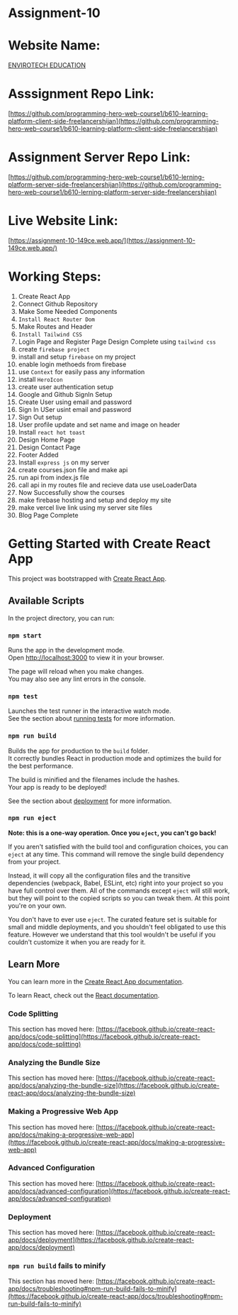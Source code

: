 # Assignment-10 

# Website Name: 
[ENVIROTECH EDUCATION](https://assignment-10-149ce.web.app/)

# Asssignment Repo Link: 
[https://github.com/programming-hero-web-course1/b610-learning-platform-client-side-freelancershijan](https://github.com/programming-hero-web-course1/b610-learning-platform-client-side-freelancershijan)


# Assignment Server Repo Link: 
[https://github.com/programming-hero-web-course1/b610-lerning-platform-server-side-freelancershijan](https://github.com/programming-hero-web-course1/b610-lerning-platform-server-side-freelancershijan)


# Live Website Link: 
[https://assignment-10-149ce.web.app/](https://assignment-10-149ce.web.app/)

# Working Steps:
1. Create React App
2. Connect Github Repository
3. Make Some Needed Components
4. `Install React Router Dom`
5. Make Routes and Header
6. `Install Tailwind CSS`
7. Login Page and Register Page Design Complete using `tailwind css`
8. create `firebase project`
9. install and setup `firebase` on my project
10. enable login methoeds from firebase 
11. use `Context` for easily pass any information
12. install `HeroIcon`
13. create user authentication setup
14. Google and Github SignIn Setup
15. Create User using email and password
16. Sign In USer usint email and password
17. Sign Out setup
18. User profile update and set name and image on header
19. Install `react hot toast`
20. Design Home Page
21. Design Contact Page
22. Footer Added
23. Install `express js` on my server
24. create courses.json file and make api
25. run api from index.js file
26. call api in my routes file and recieve data use useLoaderData
27. Now Successfully show the courses
28. make firebase hosting and setup and deploy my site
29. make vercel live link using my server site files
30. Blog Page Complete


# Getting Started with Create React App

This project was bootstrapped with [Create React App](https://github.com/facebook/create-react-app).

## Available Scripts

In the project directory, you can run:

### `npm start`

Runs the app in the development mode.\
Open [http://localhost:3000](http://localhost:3000) to view it in your browser.

The page will reload when you make changes.\
You may also see any lint errors in the console.

### `npm test`

Launches the test runner in the interactive watch mode.\
See the section about [running tests](https://facebook.github.io/create-react-app/docs/running-tests) for more information.

### `npm run build`

Builds the app for production to the `build` folder.\
It correctly bundles React in production mode and optimizes the build for the best performance.

The build is minified and the filenames include the hashes.\
Your app is ready to be deployed!

See the section about [deployment](https://facebook.github.io/create-react-app/docs/deployment) for more information.

### `npm run eject`

**Note: this is a one-way operation. Once you `eject`, you can't go back!**

If you aren't satisfied with the build tool and configuration choices, you can `eject` at any time. This command will remove the single build dependency from your project.

Instead, it will copy all the configuration files and the transitive dependencies (webpack, Babel, ESLint, etc) right into your project so you have full control over them. All of the commands except `eject` will still work, but they will point to the copied scripts so you can tweak them. At this point you're on your own.

You don't have to ever use `eject`. The curated feature set is suitable for small and middle deployments, and you shouldn't feel obligated to use this feature. However we understand that this tool wouldn't be useful if you couldn't customize it when you are ready for it.

## Learn More

You can learn more in the [Create React App documentation](https://facebook.github.io/create-react-app/docs/getting-started).

To learn React, check out the [React documentation](https://reactjs.org/).

### Code Splitting

This section has moved here: [https://facebook.github.io/create-react-app/docs/code-splitting](https://facebook.github.io/create-react-app/docs/code-splitting)

### Analyzing the Bundle Size

This section has moved here: [https://facebook.github.io/create-react-app/docs/analyzing-the-bundle-size](https://facebook.github.io/create-react-app/docs/analyzing-the-bundle-size)

### Making a Progressive Web App

This section has moved here: [https://facebook.github.io/create-react-app/docs/making-a-progressive-web-app](https://facebook.github.io/create-react-app/docs/making-a-progressive-web-app)

### Advanced Configuration

This section has moved here: [https://facebook.github.io/create-react-app/docs/advanced-configuration](https://facebook.github.io/create-react-app/docs/advanced-configuration)

### Deployment

This section has moved here: [https://facebook.github.io/create-react-app/docs/deployment](https://facebook.github.io/create-react-app/docs/deployment)

### `npm run build` fails to minify

This section has moved here: [https://facebook.github.io/create-react-app/docs/troubleshooting#npm-run-build-fails-to-minify](https://facebook.github.io/create-react-app/docs/troubleshooting#npm-run-build-fails-to-minify)
